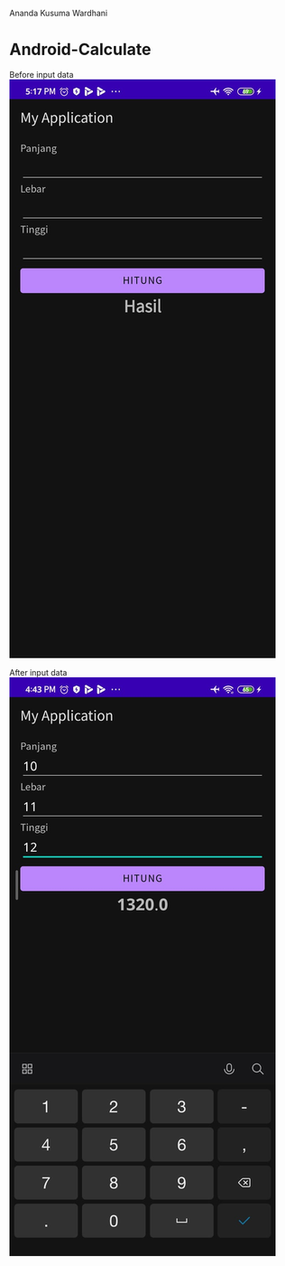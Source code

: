 Ananda Kusuma Wardhani
# Android-Calculate

Before input data
![alt text](https://github.com/AnandaKW/Android-Calculate/blob/master/calculate-before.jpeg)

After input data
![alt text](https://github.com/AnandaKW/Android-Calculate/blob/master/calculate-after.jpeg)
